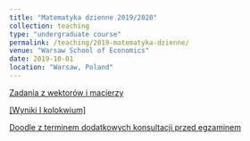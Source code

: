```yaml
---
title: "Matematyka dzienne 2019/2020"
collection: teaching
type: "undergraduate course"
permalink: /teaching/2019-matematyka-dzienne/
venue: "Warsaw School of Economics"
date: 2019-10-01
location: "Warsaw, Poland"
---
```

[Zadania z wektorów i macierzy](https://jfranaszek.github.io/mat-dz/201912_zadania_wek_mat.html)

[[Wyniki I kolokwium]](https://docs.google.com/spreadsheets/d/1ErRKTHzm6GZJ2MgksIf8a14KFvjpzVQMKfNjterNquU/edit?usp=sharing)   

[Doodle z terminem dodatkowych konsultacji przed egzaminem](https://doodle.com/poll/4fy2cu6w9esr5i64)  
